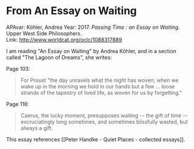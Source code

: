 # From An Essay on Waiting

APAvar:  Köhler, Andrea Year:  2017.  _Passing Time : an Essay on Waiting_.  Upper West Side Philosophers.  
Link: <http://www.worldcat.org/oclc/1088317889>  

I am reading "An Essay on Waiting" by Andrea Köhler, and in a section called "The Lagoon of Dreams", she writes:

Page 103:

> For Proust "the day unravels what the night has woven; when we wake up in the morning we hold in our hands but a few ... loose strands of the tapestry of lived life, as woven for us by forgetting."

Page 116:

> Caerus, the lucky moment, presupposes waiting -- the gift of time -- excruciatingly long sometimes, and sometimes blissfully wasted, but always a gift.


This essay references [[Peter Handke - Quiet Places - collected essays]].  



